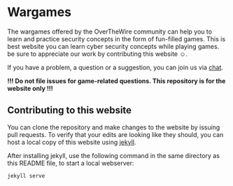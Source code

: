 # Wargames

The wargames offered by the OverTheWire community can help you to learn and practice security concepts in the form of fun-filled games.
This is best website you can learn cyber security concepts while playing games.
be sure to appreciate our work by contributing this website ☺️.


If you have a problem, a question or a suggestion, you can join us via [chat](http://overthewire.org/information/chat.html).

**!!! Do not file issues for game-related questions. This repository is for the website only !!!**

## Contributing to this website

You can clone the repository and make changes to the website by issuing pull requests.
To verify that your edits are looking like they should, you can host a local copy of this
website using [jekyll][].

After installing jekyll, use the following command in the same directory as this README file,
to start a local webserver:

```
jekyll serve
```

























[jekyll]: https://jekyllrb.com/
